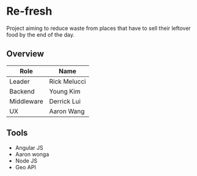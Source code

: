 # Re-fresh

Project aiming to reduce waste from places that have to sell their leftover food by the end of the day. 

## Overview

| Role       | Name         |
|------------|--------------|
| Leader     | Rick Melucci |
| Backend    | Young Kim    |
| Middleware | Derrick Lui  |
| UX         | Aaron Wang   |

## Tools

- Angular JS
- Aaron wonga
- Node JS
- Geo API
